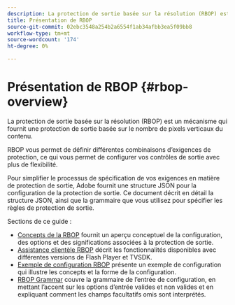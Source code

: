 ```yaml
---
description: La protection de sortie basée sur la résolution (RBOP) est un mécanisme qui fournit une protection de sortie basée sur le nombre de pixels verticaux du contenu.
title: Présentation de RBOP
source-git-commit: 02ebc3548a254b2a6554f1ab34afbb3ea5f09bb8
workflow-type: tm+mt
source-wordcount: '174'
ht-degree: 0%

---
```


# Présentation de RBOP {#rbop-overview}

La protection de sortie basée sur la résolution (RBOP) est un mécanisme qui fournit une protection de sortie basée sur le nombre de pixels verticaux du contenu.

RBOP vous permet de définir différentes combinaisons d’exigences de protection, ce qui vous permet de configurer vos contrôles de sortie avec plus de flexibilité.

Pour simplifier le processus de spécification de vos exigences en matière de protection de sortie, Adobe fournit une structure JSON pour la configuration de la protection de sortie. Ce document décrit en détail la structure JSON, ainsi que la grammaire que vous utilisez pour spécifier les règles de protection de sortie.

Sections de ce guide :

* [Concepts de la RBOP](../RBOP/output-protection-concepts.md) fournit un aperçu conceptuel de la configuration, des options et des significations associées à la protection de sortie.
* [Assistance clientèle RBOP](../RBOP/client-support.md) décrit les fonctionnalités disponibles avec différentes versions de Flash Player et TVSDK.
* [Exemple de configuration RBOP](../RBOP/sample-output-protection-config.md) présente un exemple de configuration qui illustre les concepts et la forme de la configuration.
* [RBOP Grammar](../RBOP/output-protection-grammar.md) couvre la grammaire de l’entrée de configuration, en mettant l’accent sur les options d’entrée valides et non valides et en expliquant comment les champs facultatifs omis sont interprétés.
